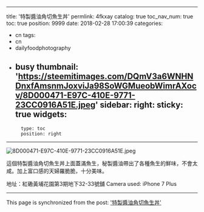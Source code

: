 
---
title: '特製醬油角切魚生丼'
permlink: 4fkxay
catalog: true
toc_nav_num: true
toc: true
position: 9999
date: 2018-02-28 17:00:39
categories:
- cn
tags:
- cn
- dailyfoodphotography
- busy
thumbnail: 'https://steemitimages.com/DQmV3a6WNHNDnxfAmsnmJoxviJa98SoWGMueobWimrAXocv/8D000471-E97C-410E-9771-23CC0916A51E.jpeg'
sidebar:
    right:
        sticky: true
widgets:
    -
        type: toc
        position: right
---


![8D000471-E97C-410E-9771-23CC0916A51E.jpeg](https://steemitimages.com/DQmV3a6WNHNDnxfAmsnmJoxviJa98SoWGMueobWimrAXocv/8D000471-E97C-410E-9771-23CC0916A51E.jpeg)

這個特製醬油角切魚生丼上面蓋滿魚生，秘製醬油帶出了各種魚生的鮮味，不會太咸。加上富口感的天婦羅脆脆，十分美味。

地址：紅磡黃埔花園第3期地下32-33號舖
Camera used: iPhone 7 Plus

- - -

This page is synchronized from the post: ['特製醬油角切魚生丼'](https://steemit.com/@htliao/4fkxay)
